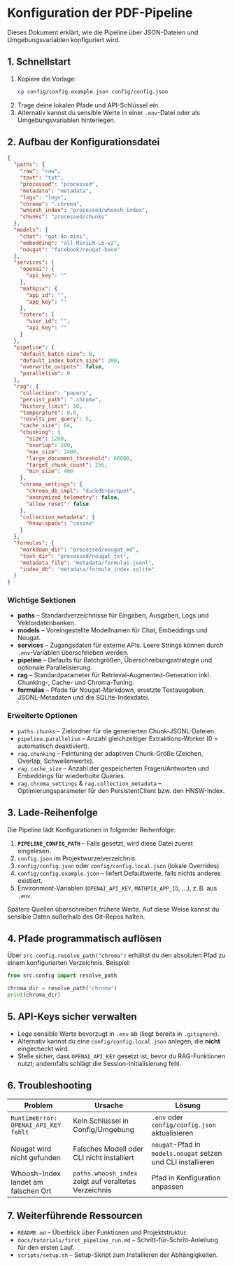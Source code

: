 # Konfiguration der PDF-Pipeline

Dieses Dokument erklärt, wie die Pipeline über JSON-Dateien und Umgebungsvariablen konfiguriert wird.

## 1. Schnellstart

1. Kopiere die Vorlage:
   ```bash
   cp config/config.example.json config/config.json
   ```
2. Trage deine lokalen Pfade und API-Schlüssel ein.
3. Alternativ kannst du sensible Werte in einer `.env`-Datei oder als Umgebungsvariablen hinterlegen.

## 2. Aufbau der Konfigurationsdatei

```json
{
  "paths": {
    "raw": "raw",
    "text": "txt",
    "processed": "processed",
    "metadata": "metadata",
    "logs": "logs",
    "chroma": ".chroma",
    "whoosh_index": "processed/whoosh_index",
    "chunks": "processed/chunks"
  },
  "models": {
    "chat": "gpt-4o-mini",
    "embedding": "all-MiniLM-L6-v2",
    "nougat": "facebook/nougat-base"
  },
  "services": {
    "openai": {
      "api_key": ""
    },
    "mathpix": {
      "app_id": "",
      "app_key": ""
    },
    "zotero": {
      "user_id": "",
      "api_key": ""
    }
  },
  "pipeline": {
    "default_batch_size": 8,
    "default_index_batch_size": 200,
    "overwrite_outputs": false,
    "parallelism": 0
  },
  "rag": {
    "collection": "papers",
    "persist_path": ".chroma",
    "history_limit": 10,
    "temperature": 0.0,
    "results_per_query": 5,
    "cache_size": 64,
    "chunking": {
      "size": 1200,
      "overlap": 200,
      "max_size": 2400,
      "large_document_threshold": 60000,
      "target_chunk_count": 256,
      "min_size": 400
    },
    "chroma_settings": {
      "chroma_db_impl": "duckdb+parquet",
      "anonymized_telemetry": false,
      "allow_reset": false
    },
    "collection_metadata": {
      "hnsw:space": "cosine"
    }
  },
  "formulas": {
    "markdown_dir": "processed/nougat_md",
    "text_dir": "processed/nougat_txt",
    "metadata_file": "metadata/formulas.jsonl",
    "index_db": "metadata/formula_index.sqlite"
  }
}
```

### Wichtige Sektionen
- **paths** – Standardverzeichnisse für Eingaben, Ausgaben, Logs und Vektordatenbanken.
- **models** – Voreingestellte Modellnamen für Chat, Embeddings und Nougat.
- **services** – Zugangsdaten für externe APIs. Leere Strings können durch `.env`-Variablen überschrieben werden.
- **pipeline** – Defaults für Batchgrößen, Überschreibungsstrategie und optionale Parallelisierung.
- **rag** – Standardparameter für Retrieval-Augmented-Generation inkl. Chunking-, Cache- und Chroma-Tuning.
- **formulas** – Pfade für Nougat-Markdown, ersetzte Textausgaben, JSONL-Metadaten und die SQLite-Indexdatei.

### Erweiterte Optionen

- `paths.chunks` – Zielordner für die generierten Chunk-JSONL-Dateien.
- `pipeline.parallelism` – Anzahl gleichzeitiger Extraktions-Worker (0 = automatisch deaktiviert).
- `rag.chunking` – Feintuning der adaptiven Chunk-Größe (Zeichen, Overlap, Schwellenwerte).
- `rag.cache_size` – Anzahl der gespeicherten Fragen/Antworten und Embeddings für wiederholte Queries.
- `rag.chroma_settings` & `rag.collection_metadata` – Optimierungsparameter für den PersistentClient bzw. den HNSW-Index.

## 3. Lade-Reihenfolge

Die Pipeline lädt Konfigurationen in folgender Reihenfolge:

1. **`PIPELINE_CONFIG_PATH`** – Falls gesetzt, wird diese Datei zuerst eingelesen.
2. `config.json` im Projektwurzelverzeichnis.
3. `config/config.json` oder `config/config.local.json` (lokale Overrides).
4. `config/config.example.json` – liefert Defaultwerte, falls nichts anderes existiert.
5. Environment-Variablen (`OPENAI_API_KEY`, `MATHPIX_APP_ID`, ...), z. B. aus `.env`.

Spätere Quellen überschreiben frühere Werte. Auf diese Weise kannst du sensible Daten außerhalb des Git-Repos halten.

## 4. Pfade programmatisch auflösen

Über `src.config.resolve_path("chroma")` erhältst du den absoluten Pfad zu einem konfigurierten Verzeichnis. Beispiel:

```python
from src.config import resolve_path

chroma_dir = resolve_path("chroma")
print(chroma_dir)
```

## 5. API-Keys sicher verwalten

- Lege sensible Werte bevorzugt in `.env` ab (liegt bereits in `.gitignore`).
- Alternativ kannst du eine `config/config.local.json` anlegen, die **nicht** eingecheckt wird.
- Stelle sicher, dass `OPENAI_API_KEY` gesetzt ist, bevor du RAG-Funktionen nutzt; andernfalls schlägt die Session-Initialisierung fehl.

## 6. Troubleshooting

| Problem | Ursache | Lösung |
| --- | --- | --- |
| `RuntimeError: OPENAI_API_KEY fehlt` | Kein Schlüssel in Config/Umgebung | `.env` oder `config/config.json` aktualisieren |
| Nougat wird nicht gefunden | Falsches Modell oder CLI nicht installiert | `nougat`-Pfad in `models.nougat` setzen und CLI installieren |
| Whoosh-Index landet am falschen Ort | `paths.whoosh_index` zeigt auf veraltetes Verzeichnis | Pfad in Konfiguration anpassen |

## 7. Weiterführende Ressourcen

- `README.md` – Überblick über Funktionen und Projektstruktur.
- `docs/tutorials/first_pipeline_run.md` – Schritt-für-Schritt-Anleitung für den ersten Lauf.
- `scripts/setup.sh` – Setup-Skript zum Installieren der Abhängigkeiten.
